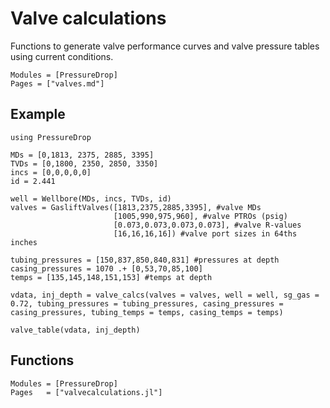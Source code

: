 # Valve calculations

Functions to generate valve performance curves and valve pressure tables using current conditions.

```@index
Modules = [PressureDrop]
Pages = ["valves.md"]
```

## Example

```@example valves
using PressureDrop

MDs = [0,1813, 2375, 2885, 3395]
TVDs = [0,1800, 2350, 2850, 3350]
incs = [0,0,0,0,0]
id = 2.441

well = Wellbore(MDs, incs, TVDs, id)
valves = GasliftValves([1813,2375,2885,3395], #valve MDs
                       [1005,990,975,960], #valve PTROs (psig)
                       [0.073,0.073,0.073,0.073], #valve R-values
                       [16,16,16,16]) #valve port sizes in 64ths inches

tubing_pressures = [150,837,850,840,831] #pressures at depth
casing_pressures = 1070 .+ [0,53,70,85,100]
temps = [135,145,148,151,153] #temps at depth

vdata, inj_depth = valve_calcs(valves = valves, well = well, sg_gas = 0.72, tubing_pressures = tubing_pressures, casing_pressures = casing_pressures, tubing_temps = temps, casing_temps = temps)

valve_table(vdata, inj_depth)
```

## Functions

```@autodocs
Modules = [PressureDrop]
Pages   = ["valvecalculations.jl"]
```
